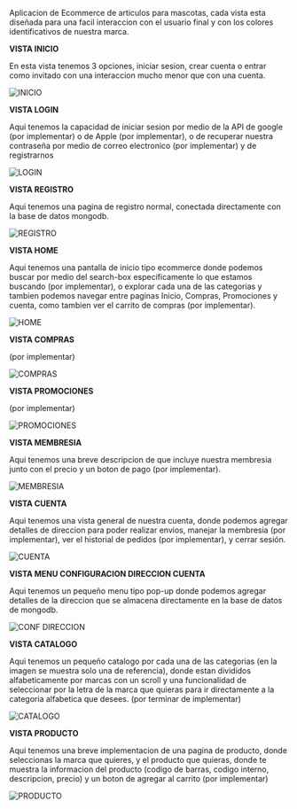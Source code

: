 Aplicacion de Ecommerce de articulos para mascotas, cada vista esta diseñada para una facil interaccion con el usuario final y con los colores identificativos de nuestra marca.

**VISTA INICIO**

En esta vista tenemos 3 opciones, iniciar sesion, crear cuenta o entrar como invitado con una interaccion mucho menor que con una cuenta.

![INICIO](static/src/vista-inicio.png)

**VISTA LOGIN**

Aqui tenemos la capacidad de iniciar sesion por medio de la API de google (por implementar) o de Apple (por implementar), o de recuperar nuestra contraseña por medio de correo electronico (por implementar) y de registrarnos

![LOGIN](static/src/vista-login.png)

**VISTA REGISTRO**

Aqui tenemos una pagina de registro normal, conectada directamente con la base de datos mongodb.

![REGISTRO](static/src/vista-registro.png)

**VISTA HOME**

Aqui tenemos una pantalla de inicio tipo ecommerce donde podemos buscar por medio del search-box especificamente lo que estamos buscando (por implementar), o explorar cada una de las categorias y tambien podemos navegar entre paginas Inicio, Compras, Promociones y cuenta, como tambien ver el carrito de compras (por implementar).

![HOME](static/src/vista-home.png)

**VISTA COMPRAS**

(por implementar)

![COMPRAS](static/src/vista-coompras.png)

**VISTA PROMOCIONES**

(por implementar)

![PROMOCIONES](static/src/vista-promociones.png)

**VISTA MEMBRESIA**

Aqui tenemos una breve descripcion de que incluye nuestra membresia junto con el precio y un boton de pago (por implementar).

![MEMBRESIA](static/src/vista-membresia.png)

**VISTA CUENTA**

Aqui tenemos una vista general de nuestra cuenta, donde podemos agregar detalles de direccion para poder realizar envios, manejar la membresia (por implementar), ver el historial de pedidos (por implementar), y cerrar sesión.

![CUENTA](static/src/vista-cuenta.png)

**VISTA MENU CONFIGURACION DIRECCION CUENTA**

Aqui tenemos un pequeño menu tipo pop-up donde podemos agregar detalles de la direccion que se almacena directamente en la base de datos de mongodb.

![CONF DIRECCION](static/src/vista-menu-conf-direccion-cuenta.png)

**VISTA CATALOGO**

Aqui tenemos un pequeño catalogo por cada una de las categorias (en la imagen se muestra solo una de referencia), donde estan divididos alfabeticamente por marcas con un scroll y una funcionalidad de seleccionar por la letra de la marca que quieras para ir directamente a la categoria alfabetica que desees. (por terminar de implementar)

![CATALOGO](static/src/vista-catalogo.png)

**VISTA PRODUCTO**

Aqui tenemos una breve implementacion de una pagina de producto, donde seleccionas la marca que quieres, y el producto que quieras, donde te muestra la informacion del producto (codigo de barras, codigo interno, descripcion, precio) y un boton de agregar al carrito (por implementar)

![PRODUCTO](static/src/vista-producto.png)
